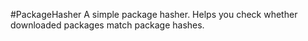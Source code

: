 #PackageHasher
A simple package hasher. Helps you check whether downloaded packages match package hashes.
